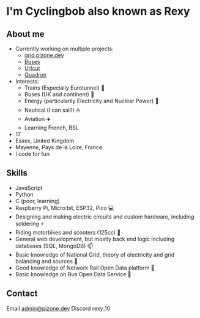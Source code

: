 # I'm Cyclingbob also known as Rexy
## About me
- Currently working on multiple projects:
    - [grid.pizone.dev](https://grid.pizone.dev)
    - [Buses](https://github.com/Cyclingbob/buses)
    - [Urlcut](https://urlcut.app)
    - [Quadron](https://github.com/QuadronHost)
- Interests:
    - Trains (Especially Eurotunnel) 🚄
    - Buses (UK and continent) 🚌
    - Energy (particularily Electricity and Nuclear Power) 🔌
    - Nautical (I can sail!) ⛵
    - Aviation ✈️
    - Learning French, BSL
- 17
- Essex, United Kingdom
- Mayenne, Pays de la Loire, France
- I code for fun

## Skills
- JavaScript
- Python
- C (poor, learning)
- Raspberry Pi, Micro:bit, ESP32, Pico 💻
- Designing and making electric circuits and custom hardware, including soldering ⚡
- Riding motorbikes and scooters (125cc) 🛵
- General web development, but mostly back end logic including databases (SQL, MongoDB) 📫
- Basic knowledge of National Grid, theory of electricity and grid balancing and sources 🔌
- Good knowledge of Network Rail Open Data platform 🚆
- Basic knowledge on Bus Open Data Service 🚌

## Contact
Email [admin@pizone.dev](mailto:admin@pizone.dev)
Discord rexy_10
